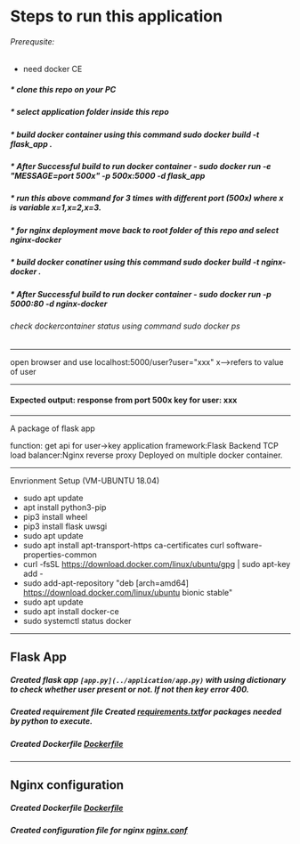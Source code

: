 # Steps to run this application

###### Prerequsite: 
* need docker CE
##### * clone this repo on your PC
##### * select application folder inside this repo
##### * build docker container using this command sudo docker build -t flask_app .
##### * After Successful build to run docker container - sudo docker run -e "MESSAGE=port 500x" -p 500x:5000 -d flask_app
##### * run this above command for 3 times with different port (500x) where x is variable x=1,x=2,x=3.
##### * for nginx deployment move back to root folder of this repo and select nginx-docker
##### * build docker conatiner using this command sudo docker build -t nginx-docker .
##### * After Successful build to run docker container - sudo docker run -p 5000:80 -d nginx-docker
###### check dockercontainer status using command sudo docker ps
***
open browser and use localhost:5000/user?user="xxx"   x-->refers to value of user
***
#### Expected output: response from port 500x key for user: xxx
***


A package of flask app

function: get api for user->key
application framework:Flask
Backend TCP load balancer:Nginx reverse proxy
Deployed on multiple docker container.

***
Envrionment Setup (VM-UBUNTU 18.04)
* sudo apt update
* apt install python3-pip
* pip3 install wheel
* pip3 install flask uwsgi
* sudo apt update
* sudo apt install apt-transport-https ca-certificates curl software-properties-common
* curl -fsSL https://download.docker.com/linux/ubuntu/gpg | sudo apt-key add -
* sudo add-apt-repository "deb [arch=amd64] https://download.docker.com/linux/ubuntu bionic stable"
* sudo apt update
* sudo apt install docker-ce
* sudo systemctl status docker
***
## Flask App 
##### Created flask app ```[app.py](../application/app.py)``` with using dictionary to check whether user present or not. If not then key error 400.
##### Created requirement file Created [requirements.txt](../application/requirements.txt)for packages needed by python to execute.
##### Created Dockerfile [Dockerfile](../application/Dockerfile)
***
## Nginx configuration
##### Created Dockerfile [Dockerfile](../nginx-docker/Dockerfile)
##### Created configuration file for nginx [nginx.conf](../nginx-docker/nginx.conf)
